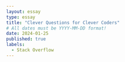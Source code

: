 ```yaml
---
layout: essay
type: essay
title: "Clever Questions for Clever Coders"
# All dates must be YYYY-MM-DD format!
date: 2024-01-25
published: true
labels:
  - Stack Overflow
---
```


